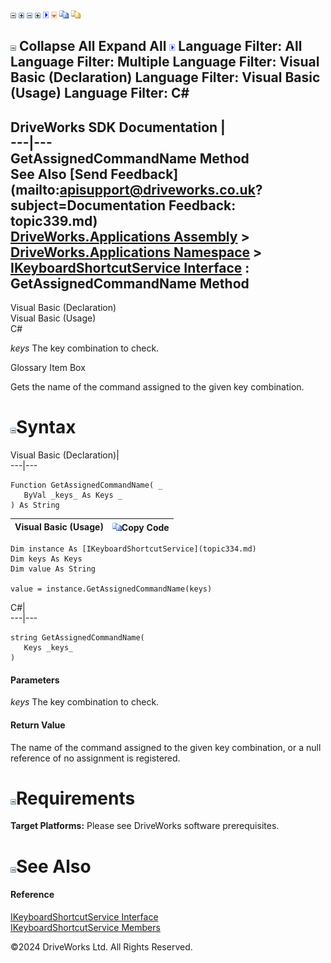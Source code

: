 ![](dotnetimages/collapse.gif) ![](dotnetimages/expand.gif) ![](dotnetimages/collapse.gif) ![](dotnetimages/expand.gif) ![](dotnetimages/drpdown.gif) ![](dotnetimages/drpdown_orange.gif) ![](dotnetimages/copycode.gif) ![](dotnetimages/copycodeHighlight.gif)

![](dotnetimages/collapse.gif) Collapse All Expand All ![](dotnetimages/drpdown.gif) Language Filter: All  Language Filter: Multiple  Language Filter: Visual Basic (Declaration) Language Filter: Visual Basic (Usage) Language Filter: C#  
---  
DriveWorks SDK Documentation  |   
---|---  
GetAssignedCommandName Method   
See Also [Send Feedback](mailto:apisupport@driveworks.co.uk?subject=Documentation Feedback: topic339.md)  
[DriveWorks.Applications Assembly](topic13.md) > [DriveWorks.Applications Namespace](topic16.md) > [IKeyboardShortcutService Interface](topic334.md) : GetAssignedCommandName Method  
---  
  
Visual Basic (Declaration)    
Visual Basic (Usage)    
C# 

_keys_
    The key combination to check.

Glossary Item Box

Gets the name of the command assigned to the given key combination. 

# ![](dotnetimages/collapse.gif)Syntax

Visual Basic (Declaration)|   
---|---  
      
    
    Function GetAssignedCommandName( _
       ByVal _keys_ As Keys _
    ) As String  
  
Visual Basic (Usage)| ![](dotnetimages/copycode.gif)Copy Code  
---|---  
      
    
    Dim instance As [IKeyboardShortcutService](topic334.md)
    Dim keys As Keys
    Dim value As String
     
    value = instance.GetAssignedCommandName(keys)  
  
C#|   
---|---  
      
    
    string GetAssignedCommandName( 
       Keys _keys_
    )  
  
#### Parameters

 _keys_
    The key combination to check.

#### Return Value

The name of the command assigned to the given key combination, or a null reference of no assignment is registered.

# ![](dotnetimages/collapse.gif)Requirements

**Target Platforms:** Please see DriveWorks software prerequisites.

# ![](dotnetimages/collapse.gif)See Also

#### Reference

[IKeyboardShortcutService Interface](topic334.md)   
[IKeyboardShortcutService Members](topic335.md)

©2024 DriveWorks Ltd. All Rights Reserved.
